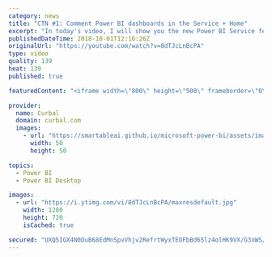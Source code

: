 ```yaml
---
category: news
title: "CTN #1: Comment Power BI dashboards in the Service + Home"
excerpt: "In today's video, I will show you the new Power BI Service feature called comments and also the new Home Page.   Looking for a download file? Go to our Download Center: https://curbal.com/donwload-center  SUBSCRIBE to learn more about Power and Excel BI! https://www.youtube.com/channel/UCJ7UhloHSA4wAqPzyi6TOkw?sub_confirmation=1"
publishedDateTime: 2018-10-01T12:16:26Z
originalUrl: "https://youtube.com/watch?v=8dTJcLnBcPA"
type: video
quality: 139
heat: 139
published: true

featuredContent: "<iframe width=\"800\" height=\"500\" frameborder=\"0\" src=\"https://www.youtube.com/embed/8dTJcLnBcPA\" allow=\"accelerometer; autoplay; encrypted-media; gyroscope; picture-in-picture\" allowfullscreen></iframe>"

provider:
  name: Curbal
  domain: curbal.com
  images:
    - url: "https://smartableai.github.io/microsoft-power-bi/assets/images/organizations/curbal.com-50x50.jpg"
      width: 50
      height: 50

topics:
  - Power BI
  - Power BI Desktop

images:
  - url: "https://i.ytimg.com/vi/8dTJcLnBcPA/maxresdefault.jpg"
    width: 1280
    height: 720
    isCached: true

secured: "UXQ5IGX4N0DuB68EdMnSpvVhjv2RefrtWyxTEOFbBd65lz4olHK9VX/G3nWS//C0UKZ+OciafnVqwydOUzSBdpNMftqREXyhaN4/oZi3zdsV3wAsMunBlEvUc2/j5FTA+vNO7FbCPMd2R1ba9mzdqNorJeZZmqDqZEcF4htgcSWx2F7xAVs4/6mNyZ+CYD+VtkfE/dQ7+dGSbg4Jo1PlnAJ9U10T4zJujzIPr/xtYARlJckOSk/Iwd9GIlyZSkSwlGikzp4BEeg5GO2oECuvSAmWS8tEXHZh/pz/ZhOxEBG61II4znsZzUc0Ho6xB9XspV8lggqJn7pmf8Ex1dchKqQqkcVq37H3ymyqrdEuFFFXCRcGadCQAVpwU/2JLe715bT6mcywwvNdRmwraFzwFpic9gyT1yZUZSUiUs6XaK9JjXSnYcQAllzpxTLWXdzD;6ZkWn5mx+5D8dHz6IEilDg=="
---
```


